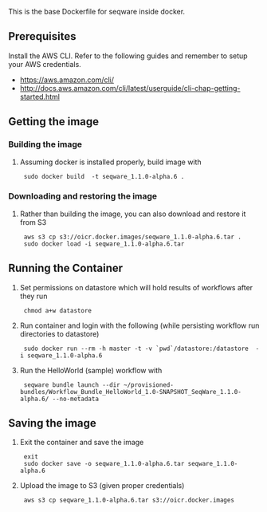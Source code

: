 This is the base Dockerfile for seqware inside docker. 

## Prerequisites

Install the AWS CLI. Refer to the following guides and remember to setup your AWS credentials. 

* https://aws.amazon.com/cli/ 
* http://docs.aws.amazon.com/cli/latest/userguide/cli-chap-getting-started.html 

## Getting the image

### Building the image

1. Assuming docker is installed properly, build image with 

        sudo docker build  -t seqware_1.1.0-alpha.6 .

### Downloading and restoring the image

1. Rather than building the image, you can also download and restore it from S3 

        aws s3 cp s3://oicr.docker.images/seqware_1.1.0-alpha.6.tar .
        sudo docker load -i seqware_1.1.0-alpha.6.tar

## Running the Container

1. Set permissions on datastore which will hold results of workflows after they run

        chmod a+w datastore

2. Run container and login with the following (while persisting workflow run directories to datastore)
 
        sudo docker run --rm -h master -t -v `pwd`/datastore:/datastore  -i seqware_1.1.0-alpha.6

3. Run the HelloWorld (sample) workflow with 

        seqware bundle launch --dir ~/provisioned-bundles/Workflow_Bundle_HelloWorld_1.0-SNAPSHOT_SeqWare_1.1.0-alpha.6/ --no-metadata
        
## Saving the image

1. Exit the container and save the image

        exit
        sudo docker save -o seqware_1.1.0-alpha.6.tar seqware_1.1.0-alpha.6

2. Upload the image to S3 (given proper credentials)

        aws s3 cp seqware_1.1.0-alpha.6.tar s3://oicr.docker.images
